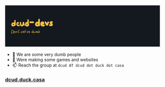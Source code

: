 ![Hello](./header.png)

- 👀 We are some very dumb people
- 🌱 Were making some games and websites
- 📫 Reach the group at `dcud AT dcud dot duck dot casa`


### [dcud.duck.casa](https://dcud.duck.casa/)
<!---
i-like-trains-de/i-like-trains-de is a ✨ special ✨ repository because its `README.md` (this file) appears on your GitHub profile.
You can click the Preview link to take a look at your changes.
--->
